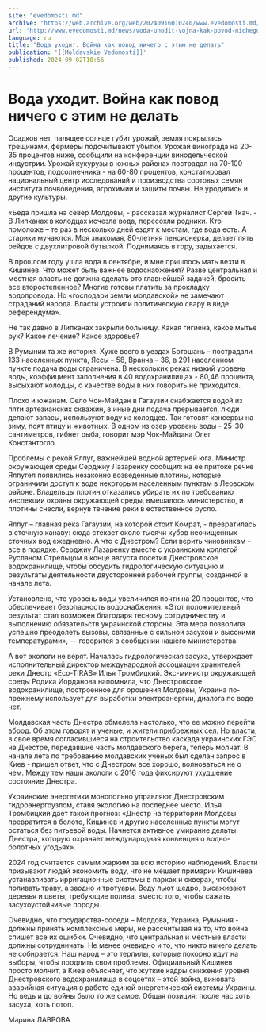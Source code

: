 ```yaml
---
site: "evedomosti.md"
archive: "https://web.archive.org/web/20240916010240/www.evedomosti.md/news/voda-uhodit-vojna-kak-povod-nichego-s-etim-ne-delat"
url: "http://www.evedomosti.md/news/voda-uhodit-vojna-kak-povod-nichego-s-etim-ne-delat"
language: ru
title: "Вода уходит. Война как повод ничего с этим не делать"
publication: '[[Moldavskie Vedomosti]]'
published: 2024-09-02T10:56
---
```


# Вода уходит. Война как повод ничего с этим не делать

Осадков нет, палящее солнце губит урожай, земля покрылась трещинами, фермеры подсчитывают убытки. Урожай винограда на 20-35 процентов ниже, сообщили на конференции винодельческой индустрии. Урожай кукурузы в южных районах пострадал на 70-100 процентов, подсолнечника - на 60-80 процентов, констатировал национальный центр исследований и производства сортовых семян института почвоведения, агрохимии и защиты почвы. Не уродились и другие культуры.

«Беда пришла на север Молдовы, - рассказал журналист Сергей Ткач. - В Липканах в колодцах исчезла вода, пересохли родники. Кто помоложе – те раз в несколько дней ездят к местам, где вода есть. А старики мучаются. Моя знакомая, 80-летняя пенсионерка, делает пять рейдов с двухлитровой бутылкой. Поднимаясь в гору, задыхается.

В прошлом году ушла вода в сентябре, и мне пришлось мать везти в Кишинев. Что может быть важнее водоснабжения? Разве центральная и местная власть не должна сделать это главнейшей задачей, бросить все второстепенное? Многие готовы платить за прокладку водопровода. Но «господари земли молдавской» не замечают страданий народа. Власти устроили политическую свару в виде референдума».

Не так давно в Липканах закрыли больницу. Какая гигиена, какое мытье рук? Какое лечение? Какое здоровье?

В Румынии та же история. Хуже всего в уездах Ботошань – пострадали 133 населенных пункта, Яссы – 58, Вранча – 36, в 291 населенном пункте подача воды ограничена. В нескольких реках низкий уровень воды, коэффициент заполнения в 40 водохранилищах - 80,46 процента, высыхают колодцы, о качестве воды в них говорить не приходится.

Плохо и южанам. Село Чок-Майдан в Гагаузии снабжается водой из пяти артезианских скважин, в иные дни подача прерывается, люди делают запасы, используют воду из колодцев. Так готовят консервы на зиму, поят птицу и животных. В одном из озер уровень воды - 25-30 сантиметров, гибнет рыба, говорит мэр Чок-Майдана Олег Константогло.

Проблемы с рекой Ялпуг, важнейшей водной артерией юга. Министр окружающей среды Серджиу Лазаренку сообщил: на ее притоке речке Ялпугел появились незаконно возведенные плотины, которые ограничили доступ к воде некоторым населенным пунктам в Леовском районе. Владельцы плотин отказались убирать их по требованию инспекции охраны окружающей среды, вмешалось министерство, и плотины снесли, вернув течение реки в естественное русло.

Ялпуг – главная река Гагаузии, на которой стоит Комрат, - превратилась в сточную канаву: сюда стекает около тысячи кубов неочищенных сточных вод ежедневно. А что с Днестром? Если верить чиновникам - все в порядке. Серджиу Лазаренку вместе с украинским коллегой Русланом Стрельцом в конце августа посетил Днестровское водохранилище, чтобы обсудить гидрологическую ситуацию и результаты деятельности двусторонней рабочей группы, созданной в начале лета.

Установлено, что уровень воды увеличился почти на 20 процентов, что обеспечивает безопасность водоснабжения. «Этот положительный результат стал возможен благодаря тесному сотрудничеству и выполнению обязательств украинской стороны. Эта мера позволила успешно преодолеть вызовы, связанные с сильной засухой и высокими температурами», — говорится в сообщении нашего министерства.

А вот экологи не верят. Началась гидрологическая засуха, утверждает исполнительный директор международной ассоциации хранителей реки Днестр «Eco-TIRAS» Илья Тромбицкий. Экс-министр окружающей среды Родика Иорданова напомнила, что Днестровское водохранилище, построенное для орошения Молдовы, Украина по-прежнему использует для выработки электроэнергии, диалога по воде нет.

Молдавская часть Днестра обмелела настолько, что ее можно перейти вброд. Об этом говорят и ученые, и жители прибрежных сел. Но власти, в свое время согласившиеся на строительство каскада украинских ГЭС на Днестре, передавшие часть молдавского берега, теперь молчат. В начале лета по требованию молдавских ученых был сделан запрос в Киев - пришел ответ, что с Днестром все хорошо, волноваться не о чем. Между тем наши экологи с 2016 года фиксируют ухудшение состояние Днестра.

Украинские энергетики монопольно управляют Днестровским гидроэнергоузлом, ставя экологию на последнее место. Илья Тромбицкий дает такой прогноз: «Днестр на территории Молдовы превратится в болото, Кишинев и другие населенные пункты могут остаться без питьевой воды. Начнется активное умирание дельты Днестра, которую охраняет международная конвенция о водно-болотных угодьях».

2024 год считается самым жарким за всю историю наблюдений. Власти призывают людей экономить воду, что не мешает примэрии Кишинева устанавливать ирригационные системы в парках и скверах, чтобы поливать траву, а заодно и тротуары. Воду льют щедро, высаживают деревья и цветы, требующие полива, вместо того, чтобы сажать засухоустойчивые породы.

Очевидно, что государства-соседи – Молдова, Украина, Румыния - должны принять комплексные меры, не рассчитывая на то, что война спишет все их ошибки. Очевидно, что центральная и местные власти должны сотрудничать. Не менее очевидно и то, что никто ничего делать не собирается. Наш народ – это терпилы, которые покорно идут на выборы, чтобы продлить свои проблемы. Официальный Кишинев просто молчит, а Киев объясняет, что жуткие кадры снижения уровня Днестровского водохранилища в соцсетях – этой война, виновата аварийная ситуация в работе единой энергетической системы Украины. Но ведь и до войны было то же самое. Общая позиция: после нас хоть засуха, хоть потоп.

Марина ЛАВРОВА